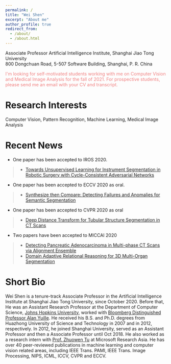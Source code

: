 ```yaml
---
permalink: /
title: "Wei Shen"
excerpt: "About me"
author_profile: true
redirect_from: 
  - /about/
  - /about.html
---
```


Associate Professor
Artificial Intelligence Institute, Shanghai Jiao Tong University <br>
800 Dongchuan Road, 5-507 Software Building, Shanghai, P. R. China


<font color=LightCoral>I'm looking for self-motivated students working with me on Computer Vision and Medical Image Analysis for the fall of 2021. For prospective students, please send me an email with your CV and transcript.</font>




**Research Interests**
======
Computer Vision, Pattern Recognition, Machine Learning, Medical Image Analysis


**Recent News**
======
- One paper has been accepted to IROS 2020.
>* [Towards Unsupervised Learning for Instrument Segmentation in Robotic Surgery with Cycle-Consistent Adversarial Networks](https://arxiv.org/pdf/2007.04505.pdf)
- One paper has been accepted to ECCV 2020 as oral.
>* [Synthesize then Compare: Detecting Failures and Anomalies for Semantic Segmentation](https://arxiv.org/pdf/2003.08440.pdf)
- One paper has been accepted to CVPR 2020 as oral
>* [Deep Distance Transform for Tubular Structure Segmentation in CT Scans](https://openaccess.thecvf.com/content_CVPR_2020/papers/Wang_Deep_Distance_Transform_for_Tubular_Structure_Segmentation_in_CT_Scans_CVPR_2020_paper.pdf)
- Two papers have been accepted to MICCAI 2020
>* [Detecting Pancreatic Adenocarcinoma in Multi-phase CT Scans via Alignment Ensemble](https://arxiv.org/pdf/2003.08441.pdf)
>* [Domain Adaptive Relational Reasoning for 3D Multi-Organ Segmentation](https://arxiv.org/pdf/2005.09120.pdf)

**Short Bio**
======
Wei Shen is a tenure-track Associate Professor in the Artificial Intelligence Institute at Shanghai Jiao Tong University, since October 2020. Before that, He was an Assistant Research Professor at the Department of Computer Science, [Johns Hopkins University](https://www.jhu.edu/), worked with [Bloomberg Distinguished Professor Alan Yuille](http://www.cs.jhu.edu/~ayuille/). He received his B.S. and Ph.D. degrees from Huazhong University of Science and Technology in 2007 and in 2012, respectively. In 2012, he joined Shanghai University, served as an Assistant Professor and then a Associate Professor until Oct 2018. He also worked as a research intern with [Prof. Zhuowen Tu](https://pages.ucsd.edu/~ztu/) at Microsoft Research Asia. He has over 40 peer-reviewed publications in machine learning and computer vision related areas, including IEEE Trans. PAMI, IEEE Trans. Image Processing, NIPS, ICML, ICCV, CVPR and ECCV.